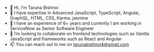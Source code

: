 - 👋 Hi, I’m Taruna Bishnoi
- 👀 I have expertise in Advanced JavaScript, TypeScript, Angular, GraphQL, HTML, CSS, Karma, jasmine
- 🌱 I have an experience of 6+ years and currently I am working in ServiceNow as Senior Software Engineer
- 💞️ I’m looking to collaborate on frontend technologies such as Vanilla JavaScript and frameworks such as React and Angular
- 📫 You can reach out to me on tarunabishnoi4@gmail.com

<!---
tarunab/tarunab is a ✨ special ✨ repository because its `README.md` (this file) appears on your GitHub profile.
You can click the Preview link to take a look at your changes.
--->
